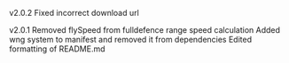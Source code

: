 v2.0.2
Fixed incorrect download url

v2.0.1
Removed flySpeed from fulldefence range speed calculation
Added wng system to manifest and removed it from dependencies
Edited formatting of README.md
